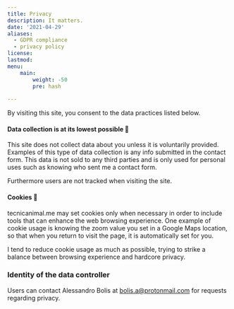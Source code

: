 ```yaml
---
title: Privacy
description: It matters.
date: '2021-04-29'
aliases:
  - GDPR compliance
  - privacy policy
license: 
lastmod: 
menu:
    main: 
        weight: -50
        pre: hash
      
---
```


By visiting this site, you consent to the data practices listed below.

#### Data collection is at its lowest possible 👀

This site does not collect data about you unless it is voluntarily provided. Examples of this type of data collection is any info submitted in the contact form. This data is not sold to any third parties and is only used for personal uses such as knowing who sent me a contact form. 

Furthermore users are not tracked when visiting the site.

#### Cookies 🍪

tecnicanimal.me may set cookies only when necessary in order to include tools that can enhance the web browsing experience. One example of cookie usage is knowing the zoom value you set in a Google Maps location, so that when you return to visit the page, it is automatically set for you. 

I tend to reduce cookie usage as much as possible, trying to strike a balance between browsing experience and hardcore privacy.

### Identity of the data controller

Users can contact Alessandro Bolis at bolis.a@protonmail.com for requests regarding privacy.

